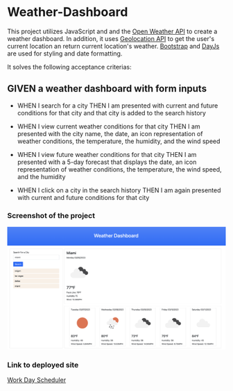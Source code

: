 # Weather-Dashboard

This project utilizes JavaScript and and the [Open Weather API](https://openweathermap.org/) to create a weather dashboard. In addition, it uses [Geolocation API](https://developer.mozilla.org/en-US/docs/Web/API/Geolocation_API) to get the user's current location an return current location's weather. [Bootstrap](https://getbootstrap.com/) and [DayJs](https://day.js.org/en/) are used for styling and date formatting.

It solves the following acceptance criterias:

## GIVEN a weather dashboard with form inputs

- WHEN I search for a city
THEN I am presented with current and future conditions for that city and that city is added to the search history

- WHEN I view current weather conditions for that city
THEN I am presented with the city name, the date, an icon representation of weather conditions, the temperature, the humidity, and the wind speed

- WHEN I view future weather conditions for that city
THEN I am presented with a 5-day forecast that displays the date, an icon representation of weather conditions, the temperature, the wind speed, and the humidity

- WHEN I click on a city in the search history
THEN I am again presented with current and future conditions for that city

### Screenshot of the project

![screenshot](./assets/images/screenshot.png)

### Link to deployed site

[Work Day Scheduler](https://ericnguyen23.github.io/Weather-Dashboard/)
